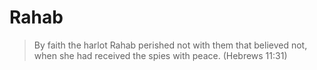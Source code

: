 # Rahab

> By faith the harlot Rahab perished not with them that believed not, when she had received the spies with peace. (Hebrews 11:31)
